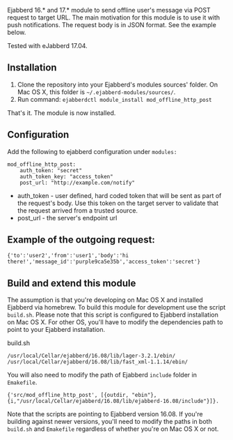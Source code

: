 Ejabberd 16.* and 17.* module to send offline user's message via POST request to target URL.
The main motivation for this module is to use it with push notifications. The request body is in JSON format. See the example below.

Tested with eJabberd 17.04.


Installation
------------

1.    Clone the repository into your Ejabberd's modules sources' folder. On Mac OS X, this folder is `~/.ejabberd-modules/sources/`.
2.    Run command: `ejabberdctl module_install mod_offline_http_post`

That's it. The module is now installed.

Configuration
-------------

Add the following to ejabberd configuration under `modules:`

```
mod_offline_http_post:
    auth_token: "secret"
    auth_token_key: "access_token"
    post_url: "http://example.com/notify"
```

-    auth_token - user defined, hard coded token that will be sent as part of the request's body. Use this token on the target server to validate that the request arrived from a trusted source.
-    post_url - the server's endpoint url

Example of the outgoing request:
--------------------------------

```
{'to':'user2','from':'user1','body':'hi there!','message_id':'purple9ca5e35b','access_token':'secret'}
```

Build and extend this module
----------------------------

The assumption is that you're developing on Mac OS X and installed Ejabberd via homebrew.
To build this module for development use the script `build.sh`. Please note that this script is configured to Ejabberd installation on Mac OS X. For other OS, you'll have to modify the dependencies path to point to your Ejabberd installation.

build.sh
```
/usr/local/Cellar/ejabberd/16.08/lib/lager-3.2.1/ebin/ 
/usr/local/Cellar/ejabberd/16.08/lib/fast_xml-1.1.14/ebin/
```

 You will also need to modify the path of Ejabberd `include` folder in `Emakefile`.

```
{'src/mod_offline_http_post', [{outdir, "ebin"},{i,"/usr/local/Cellar/ejabberd/16.08/lib/ejabberd-16.08/include"}]}.
```

Note that the scripts are pointing to Ejabberd version 16.08. If you're building against newer versions, you'll need to modify the paths in both `build.sh` and `Emakefile` regardless of whether you're on Mac OS X or not.
